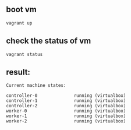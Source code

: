 ## boot  vm 


```
vagrant up
```


## check the status of vm


```
vagrant status
```


##  result:



```
Current machine states:

controller-0              running (virtualbox)
controller-1              running (virtualbox)
controller-2              running (virtualbox)
worker-0                  running (virtualbox)
worker-1                  running (virtualbox)
worker-2                  running (virtualbox)
```

